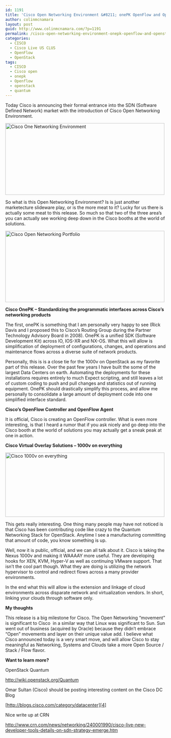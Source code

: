 ```yaml
---
id: 1191
title: 'Cisco Open Networking Environment &#8211; onePK OpenFlow and OpenStack'
author: colinmcnamara
layout: post
guid: http://www.colinmcnamara.com/?p=1191
permalink: /cisco-open-networking-environment-onepk-openflow-and-openstack/
categories:
  - CISCO
  - Cisco Live US CLUS
  - OpenFlow
  - OpenStack
tags:
  - CISCO
  - Cisco open
  - onepk
  - Openflow
  - openstack
  - quantum
---
```

Today Cisco is announcing their formal entrance into the SDN (Software Defined Network) market with the introduction of Cisco Open Networking Environment.

[<img class="aligncenter size-full wp-image-1196" title="Cisco One Networking Environment" src="http://www.colinmcnamara.com/wp-content/uploads/2012/06/Screen-Shot-2012-06-13-at-8.26.15-AM-e1339601285456.png" alt="Cisco One Networking Environment" width="500" height="225" />][1]

So what is this Open Networking Environment? Is is just another marketecture slideware play, or is the more meat to it? Lucky for us there is actually some meat to this release. So much so that two of the three area&#8217;s you can actually see working deep down in the Cisco booths at the world of solutions.

[<img class="aligncenter size-full wp-image-1198" title="Cisco Open Networking Portfolio" src="http://www.colinmcnamara.com/wp-content/uploads/2012/06/Screen-Shot-2012-06-13-at-8.44.35-AM-e1339602369515.png" alt="Cisco Open Networking Portfolio" width="500" height="224" />][2]

**Cisco OnePK &#8211; Standardizing the programmatic interfaces across Cisco&#8217;s networking products**

The first, onePK is something that I am personally very happy to see (Rick Davis and I proposed this to Cisco&#8217;s Routing Group during the Partner Technology Advisory Board in 2008). OnePK is a unified SDK (Software Development Kit) across IO, IOS-XR and NX-OS. What this will allow is simplification of deployment of configurations, changes, and operations and maintenance flows across a diverse suite of network products.

Personally, this is is a close tie for the 1000v on OpenStack as my favorite part of this release. Over the past few years I have built the some of the largest Data Centers on earth. Automating the deployments for these installations requires entirely to much Expect scripting, and still leaves a lot of custom coding to push and pull changes and statistics out of running equipment. OnePK should drastically simplify this process, and allow me personally to consolidate a large amount of deployment code into one simplified interface standard.

**Cisco&#8217;s OpenFlow Controller and OpenFlow Agent**

It is official, Cisco is creating an OpenFlow controller. What is even more interesting, is that I heard a rumor that if you ask nicely and go deep into the Cisco booth at the world of solutions you may actually get a sneak peak at one in action.

**Cisco Virtual Overlay Solutions &#8211; 1000v on everything**

[<img class="aligncenter size-full wp-image-1200" title="Cisco 1000v on everything" src="http://www.colinmcnamara.com/wp-content/uploads/2012/06/Screen-Shot-2012-06-13-at-8.46.05-AM-e1339602479977.png" alt="Cisco 1000v on everything" width="500" height="202" />][3]

This gets really interesting. One thing many people may have not noticed is that Cisco has been contributing code like crazy to the Quantum Networking Stack for OpenStack. Anytime I see a manufacturing committing that amount of code, you know something is up.

Well, now it is public, official, and we can all talk about it. Cisco is taking the Nexus 1000v and making it WAAAAY more useful. They are developing hooks for XEN, KVM, Hyper-V as well as continuing VMware support. That isn&#8217;t the cool part though. What they are doing is utilizing the network hypervisor to control and redirect flows across a many provider environments.

In the end what this will allow is the extension and linkage of cloud environments across disparate network and virtualization vendors. In short, linking your clouds through software only.

**My thoughts**

This release is a big milestone for Cisco. The Open Networking &#8220;movement&#8221; is significant to Cisco  in a similar way that Linux was significant to Sun. Sun went out of business (acquired by Oracle) because they didn&#8217;t embrace &#8220;Open&#8221; movements and layer on their unique value add. I believe what Cisco announced today is a very smart move, and will allow Cisco to stay meaningful as Networking, Systems and Clouds take a more Open Source / Stack / Flow flavor.

**Want to learn more?**

OpenStack Quantum

http://wiki.openstack.org/Quantum

Omar Sultan (Cisco) should be posting interesting content on the Cisco DC Blog

[http://blogs.cisco.com/category/datacenter][4]

Nice write up at CRN

http://www.crn.com/news/networking/240001990/cisco-live-new-developer-tools-details-on-sdn-strategy-emerge.htm

&nbsp;

&nbsp;

&nbsp;

&nbsp;

&nbsp;

 [1]: http://www.colinmcnamara.com/wp-content/uploads/2012/06/Screen-Shot-2012-06-13-at-8.26.15-AM.png
 [2]: http://www.colinmcnamara.com/wp-content/uploads/2012/06/Screen-Shot-2012-06-13-at-8.44.35-AM.png
 [3]: http://www.colinmcnamara.com/wp-content/uploads/2012/06/Screen-Shot-2012-06-13-at-8.46.05-AM.png
 [4]: http://blogs.cisco.com/category/datacenter "Cisco Data Center Blog"